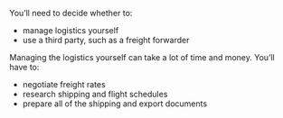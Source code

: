 You&rsquo;ll need to decide whether to:

- manage logistics yourself
- use a third party, such as a freight forwarder

Managing the logistics yourself can take a lot of time and money. You&rsquo;ll have to:

- negotiate freight rates
- research shipping and flight schedules
- prepare all of the shipping and export documents
